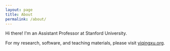 ```yaml
---
layout: page
title: About
permalink: /about/
---
```


Hi there! I'm an Assistant Professor at Stanford University. 

For my research, software, and teaching materials, please visit  [yiqingxu.org](https://yiqingxu.org/).

